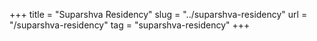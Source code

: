 +++
title = "Suparshva Residency"
slug = "../suparshva-residency"
url = "/suparshva-residency"
tag = "suparshva-residency"
+++

